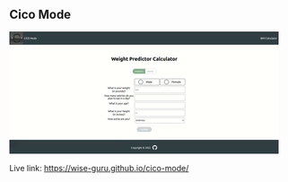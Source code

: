 ## Cico Mode

![Cico Mode Gif](https://github.com/wise-guru/portfolio/blob/main/src/assets/projects/cico.gif)

Live link: https://wise-guru.github.io/cico-mode/

